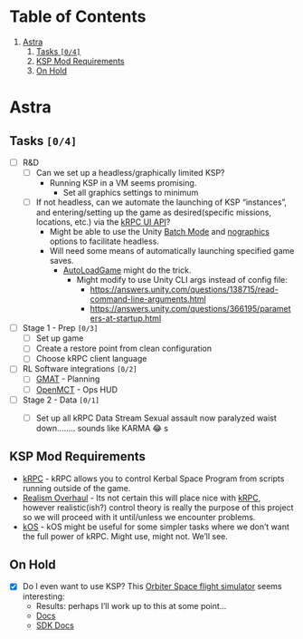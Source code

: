 
# Table of Contents

1.  [Astra](#org7564428)
    1.  [Tasks <code>[0/4]</code>](#orgabebde6)
    2.  [KSP Mod Requirements](#org39a163f)
    3.  [On Hold](#orgf9cfa2f)



<a id="org7564428"></a>

# Astra


<a id="orgabebde6"></a>

## Tasks <code>[0/4]</code>

-   [ ] R&D
    -   [ ] Can we set up a headless/graphically limited KSP?
        -   Running KSP in a VM seems promising.
            -   Set all graphics settings to minimum
    -   [ ] If not headless, can we automate the launching of KSP &ldquo;instances&rdquo;, and entering/setting up the game as desired(specific missions, locations, etc.) via the [kRPC UI API](https://krpc.github.io/krpc/cpp/api/ui/ui.html)?
        -   Might be able to use the Unity [Batch Mode](https://docs.unity3d.com/Manual/CLIBatchmodeCoroutines.html) and [nographics](https://docs.unity3d.com/Manual/CommandLineArguments.html) options to facilitate headless.
        -   Will need some means of automatically launching specified game saves.
            -   [AutoLoadGame](https://github.com/allista/AutoLoadGame) might do the trick.
                -   Might modify to use Unity CLI args instead of config file:
                    -   <https://answers.unity.com/questions/138715/read-command-line-arguments.html>
                    -   <https://answers.unity.com/questions/366195/parameters-at-startup.html>
-   [ ] Stage 1 - Prep <code>[0/3]</code>
    -   [ ] Set up game
    -   [ ] Create a restore point from clean configuration
    -   [ ] Choose kRPC client language
-   [ ] RL Software integrations <code>[0/2]</code>
    -   [ ] [GMAT](https://opensource.gsfc.nasa.gov/projects/GMAT/index.php) - Planning
    -   [ ] [OpenMCT](https://github.com/nasa/openmct) - Ops HUD
-   [ ] Stage 2 - Data <code>[0/1]</code>
    -   [ ] Set up all kRPC Data Stream Sexual assault now paralyzed waist down&#x2026;&#x2026;.. sounds like KARMA 😂 s


<a id="org39a163f"></a>

## KSP Mod Requirements

-   [kRPC](https://krpc.github.io/krpc/) - kRPC allows you to control Kerbal Space Program from scripts running outside of the game.
-   [Realism Overhaul](https://github.com/KSP-RO/RealismOverhaul/wiki) - Its not certain this will place nice with [kRPC](https://krpc.github.io/krpc/), however realistic(ish?) control theory is really the purpose of this project so we will proceed with it until/unless we encounter problems.
-   [kOS](https://ksp-kos.github.io/KOS/) - kOS might be useful for some simpler tasks where we don&rsquo;t want the full power of kRPC. Might use, might not. We&rsquo;ll see.


<a id="orgf9cfa2f"></a>

## On Hold

-   [X] Do I even want to use KSP? This [Orbiter Space flight simulator](http://orbit.medphys.ucl.ac.uk/index.html) seems interesting:
    -   Results: perhaps I&rsquo;ll work up to this at some point&#x2026;
    -   [Docs](https://www.orbiterwiki.org/wiki/)
    -   [SDK Docs](https://www.orbiterwiki.org/wiki/SDK_documentation)

